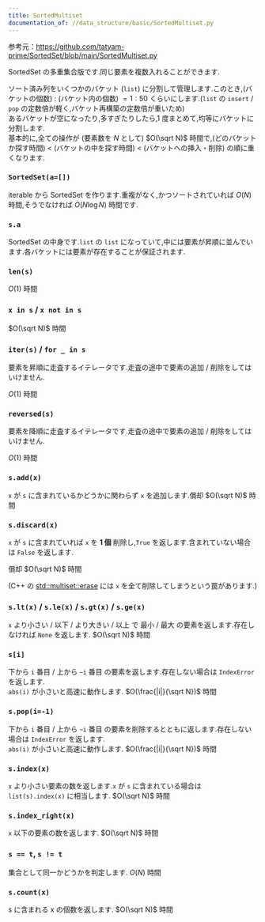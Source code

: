 ```yaml
---
title: SortedMultiset
documentation_of: //data_structure/basic/SortedMultiset.py
---
```


参考元：https://github.com/tatyam-prime/SortedSet/blob/main/SortedMultiset.py

SortedSet の多重集合版です.同じ要素を複数入れることができます.

ソート済み列をいくつかのバケット (`list`) に分割して管理します.このとき,(バケットの個数) : (バケット内の個数) ${} = 1 : 50$ くらいにします.(`list` の `insert` / `pop` の定数倍が軽く,バケット再構築の定数倍が重いため)  
あるバケットが空になったり,多すぎたりしたら,1 度まとめて,均等にバケットに分割します.  
基本的に,全ての操作が (要素数を $N$ として) $O(\sqrt N)$ 時間で,(どのバケットか探す時間) < (バケットの中を探す時間) < (バケットへの挿入・削除) の順に重くなります.

### `SortedSet(a=[])`

iterable から SortedSet を作ります.重複がなく,かつソートされていれば $O(N)$ 時間,そうでなければ $O(N \log N)$ 時間です.

### `s.a`

SortedSet の中身です.`list` の `list` になっていて,中には要素が昇順に並んでいます.各バケットには要素が存在することが保証されます.

### `len(s)`

$O(1)$ 時間

### `x in s` / `x not in s`

$O(\sqrt N)$ 時間

### `iter(s)` / `for _ in s`

要素を昇順に走査するイテレータです.走査の途中で要素の追加 / 削除をしてはいけません.

$O(1)$ 時間

### `reversed(s)`

要素を降順に走査するイテレータです.走査の途中で要素の追加 / 削除をしてはいけません.

$O(1)$ 時間

### `s.add(x)`

`x` が `s` に含まれているかどうかに関わらず `x` を追加します.償却 $O(\sqrt N)$ 時間

### `s.discard(x)`

`x` が `s` に含まれていれば `x` を **1 個** 削除し,`True` を返します.含まれていない場合は `False` を返します.

償却 $O(\sqrt N)$ 時間

(C++ の [std::multiset::erase](https://cpprefjp.github.io/reference/set/multiset/erase.html) には `x` を全て削除してしまうという罠があります.)

### `s.lt(x)` / `s.le(x)` / `s.gt(x)` / `s.ge(x)`

`x` より小さい / 以下 / より大きい / 以上 で 最小 / 最大 の要素を返します.存在しなければ `None` を返します. $O(\sqrt N)$ 時間

### `s[i]`

下から `i` 番目 / 上から `~i` 番目 の要素を返します.存在しない場合は `IndexError` を返します.  
`abs(i)` が小さいと高速に動作します. $O(\frac{|i|}{\sqrt N})$ 時間

### `s.pop(i=-1)`

下から `i` 番目 / 上から `~i` 番目 の要素を削除するとともに返します.存在しない場合は `IndexError` を返します.  
`abs(i)` が小さいと高速に動作します. $O(\frac{|i|}{\sqrt N})$ 時間

### `s.index(x)`

`x` より小さい要素の数を返します.`x` が `s` に含まれている場合は `list(s).index(x)` に相当します. $O(\sqrt N)$ 時間

### `s.index_right(x)`

`x` 以下の要素の数を返します. $O(\sqrt N)$ 時間

### `s == t`, `s != t`

集合として同一かどうかを判定します. $O(N)$ 時間

### `s.count(x)`

s に含まれる x の個数を返します. $O(\sqrt N)$ 時間